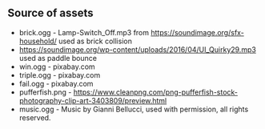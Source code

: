 ## Source of assets

- brick.ogg - Lamp-Switch_Off.mp3 from https://soundimage.org/sfx-household/ used as brick collision
- https://soundimage.org/wp-content/uploads/2016/04/UI_Quirky29.mp3 used as paddle bounce
- win.ogg - pixabay.com 
- triple.ogg - pixabay.com
- fail.ogg - pixabay.com
- pufferfish.png - https://www.cleanpng.com/png-pufferfish-stock-photography-clip-art-3403809/preview.html
- music.ogg - Music by Gianni Bellucci, used with permission, all rights reserved. 


